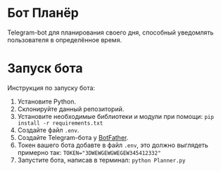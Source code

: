 # Бот Планёр

Telegram-bot для планирования своего дня, способный уведомлять пользователя в определённое время.

# Запуск бота
Инструкция по запуску бота:
  1. Установите Python.
  2. Склонируйте данный репозиторий.
  3. Установите необходимые библиотеки и модули при помощи: ```pip install -r requirements.txt```
  4. Создайте файл ```.env```.
  5. Создайте Telegram-бота у [BotFather](https://t.me/botfather).
  6. Токен вашего бота добавте в файл ```.env```, это должно выглядеть примерно так: ```TOKEN="3DWEWGEWGWEGEW345412332"```
  7. Запустите бота, написав в терминал: ```python Planner.py```
